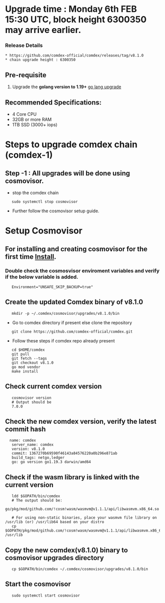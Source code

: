 # Upgrade time : Monday 6th FEB 15:30 UTC, block height 6300350 may arrive earlier. 

### Release Details
    * https://github.com/comdex-official/comdex/releases/tag/v8.1.0
    * chain upgrade height : 6300350


## Pre-requisite
1. Upgrade the **golang version to 1.19+** [go lang upgrade](https://go.dev/doc/install)

## Recommended Specifications:
   * 4 Core CPU
   * 32GB or more RAM
   * 1TB SSD (3000+ iops)

# Steps to upgrade comdex chain (comdex-1)

## Step -1 : All upgrades will be done using cosmovisor.

* stop the comdex chain

```shell
   sudo systemctl stop cosmovisor
```

* Further follow the cosmovisor setup guide.

# Setup Cosmovisor

## For installing and creating cosmovisor for the first time [Install](https://github.com/comdex-official/networks/blob/main/testnet/cosmovisor-setup.md). 

### Double check the cosmosvisor enviroment variables and verify if the below variable is added.

```shell
   Environment="UNSAFE_SKIP_BACKUP=true"
```

## Create the updated Comdex binary of v8.1.0

```shell
   mkdir -p ~/.comdex/cosmovisor/upgrades/v8.1.0/bin
```
* Go to comdex directory if present else clone the repository

```shell
   git clone https://github.com/comdex-official/comdex.git
```

* Follow these steps if comdex repo already present

```shell
   cd $HOME/comdex
   git pull
   git fetch --tags
   git checkout v8.1.0
   go mod vendor
   make install
```

## Check current comdex version
```shell
   cosmovisor version
   # Output should be
   7.0.0
```

## Check the new comdex version, verify the latest commit hash

```shell
  name: comdex
   server_name: comdex
   version: v8.1.0
   commit: 1367270b69590f46143a84576220a0b296e871ab
   build_tags: netgo,ledger
   go: go version go1.19.3 darwin/amd64

```

## Check if the wasm library is linked with the current version 

```shell
   ldd $GOPATH/bin/comdex
   # The output should be:
   go/pkg/mod/github.com/!cosm!wasm/wasmvm@v1.1.1/api/libwasmvm.x86_64.so

   # For using non-static binaries, place your wasmvm file library on /usr/lib (or) /usr/lib64 based on your distro
   cp $GOPATH/pkg/mod/github.com/!cosm!wasm/wasmvm@v1.1.1/api/libwasmvm.x86_64.so /usr/lib
```


## Copy the new comdex(v8.1.0) binary to cosmovisor upgrades directory

```shell
   cp $GOPATH/bin/comdex ~/.comdex/cosmovisor/upgrades/v8.1.0/bin
```

## Start the cosmovisor

```shell
   sudo systemctl start cosmovisor
```

